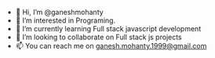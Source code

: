 - 👋 Hi, I’m @ganeshmohanty
- 👀 I’m interested in Programing.
- 🌱 I’m currently learning Full stack javascript development
- 💞️ I’m looking to collaborate on Full stack js projects
- 📫 You can reach me on ganesh.mohanty.1999@gmail.com

<!---
ganeshmohanty/ganeshmohanty is a ✨ special ✨ repository because its `README.md` (this file) appears on your GitHub profile.
You can click the Preview link to take a look at your changes.
--->
